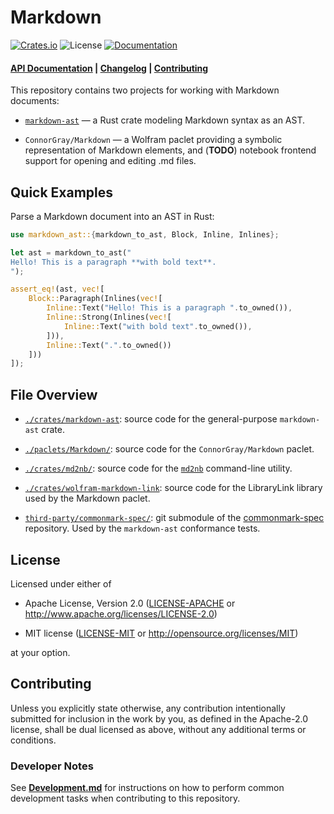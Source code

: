 # Markdown

[![Crates.io](https://img.shields.io/crates/v/markdown-ast.svg)](https://crates.io/crates/markdown-ast)
![License](https://img.shields.io/crates/l/markdown-ast.svg)
[![Documentation](https://docs.rs/markdown-ast/badge.svg)](https://docs.rs/markdown-ast)

#### [API Documentation](https://docs.rs/markdown-ast) | [Changelog](./docs/CHANGELOG-markdown-ast.md) | [Contributing](#contributing)

This repository contains two projects for working with Markdown
documents:

* [`markdown-ast`](https://crates.io/crates/markdown-ast)
  — a Rust crate modeling Markdown syntax as an AST.

* `ConnorGray/Markdown` — a Wolfram paclet providing a
  symbolic representation of Markdown elements, and (**TODO**) notebook frontend
  support for opening and editing .md files.

## Quick Examples

Parse a Markdown document into an AST in Rust:

```rust
use markdown_ast::{markdown_to_ast, Block, Inline, Inlines};

let ast = markdown_to_ast("
Hello! This is a paragraph **with bold text**.
");

assert_eq!(ast, vec![
    Block::Paragraph(Inlines(vec![
        Inline::Text("Hello! This is a paragraph ".to_owned()),
        Inline::Strong(Inlines(vec![
            Inline::Text("with bold text".to_owned()),
        ])),
        Inline::Text(".".to_owned())
    ]))
]);
```

## File Overview

* [`./crates/markdown-ast`](./crates/markdown-ast/): source code for the
  general-purpose `markdown-ast` crate.

* [`./paclets/Markdown/`](./Markdown/): source code for the
  `ConnorGray/Markdown` paclet.

* [`./crates/md2nb/`](./crates/md2nb): source code for the
  [`md2nb`](https://crates.io/crates/md2nb) command-line utility.

* [`./crates/wolfram-markdown-link`](./crates/wolfram-markdown-link/): source
  code for the LibraryLink library used by the Markdown paclet.

* [`third-party/commonmark-spec/`](./third-party/): git submodule of the
  [commonmark-spec](https://github.com/commonmark/commonmark-spec/) repository.
  Used by the `markdown-ast` conformance tests.

## License

Licensed under either of

* Apache License, Version 2.0
  ([LICENSE-APACHE](./LICENSE-APACHE) or <http://www.apache.org/licenses/LICENSE-2.0>)

* MIT license
  ([LICENSE-MIT](./LICENSE-MIT) or <http://opensource.org/licenses/MIT>)

at your option.

## Contributing

Unless you explicitly state otherwise, any contribution intentionally submitted
for inclusion in the work by you, as defined in the Apache-2.0 license, shall be
dual licensed as above, without any additional terms or conditions.

### Developer Notes

See [**Development.md**](./docs/Development.md) for instructions on how to
perform common development tasks when contributing to this repository.
